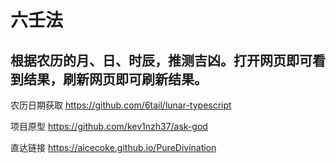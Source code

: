 # 六壬法

## 根据农历的月、日、时辰，推测吉凶。打开网页即可看到结果，刷新网页即可刷新结果。

农历日期获取 https://github.com/6tail/lunar-typescript

项目原型 https://github.com/kev1nzh37/ask-god

直达链接 https://aicecoke.github.io/PureDivination
